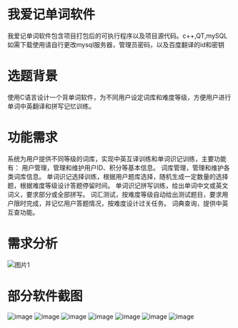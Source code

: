 # 我爱记单词软件
我爱记单词软件包含项目打包后的可执行程序以及项目源代码。c++,QT,mySQL
如需下载使用请自行更改mysql服务器，管理员密码，以及百度翻译的id和密钥
# 选题背景
使用C语言设计一个背单词软件，为不同用户设定词库和难度等级，方便用户进行单词中英翻译和拼写记忆训练。
# 功能需求
系统为用户提供不同等级的词库，实现中英互译训练和单词识记训练，主要功能有：
用户管理，管理和维护用户ID、积分等基本信息。
词库管理，管理和维护各类词库信息。
单词识记选择训练，根据用户题库选择，随机生成一定数量的选择题，根据难度等级设计答题停留时间。
单词识记拼写训练，给出单词中文或英文词义，要求部分或全部拼写。
词汇测试，按难度等级自动给出测试题目，要求用户限时完成，并记忆用户答题情况，按难度设计过关任务。
词典查询，提供中英互查功能。
# 需求分析
![图片1](https://user-images.githubusercontent.com/41753947/187103421-207720d8-69c2-414b-9b60-65b55e84174a.png)
# 部分软件截图
![image](https://user-images.githubusercontent.com/41753947/187102871-d01d1bf2-07a2-4143-849a-f0a755137f54.png)
![image](https://user-images.githubusercontent.com/41753947/187102896-3c8abe36-5513-4ee7-b134-9744c8db36c9.png)
![image](https://user-images.githubusercontent.com/41753947/187102924-d38fffbd-1306-4f43-b6dc-0ec5f39a0595.png)
![image](https://user-images.githubusercontent.com/41753947/187102934-094f4aa8-0e02-4432-81c2-df715900c4f7.png)
![image](https://user-images.githubusercontent.com/41753947/187102945-12b73050-2b3e-431f-aa1c-9d9b31995617.png)
![image](https://user-images.githubusercontent.com/41753947/187102956-60ff7009-5133-44f4-916d-821c3c439bd2.png)
![image](https://user-images.githubusercontent.com/41753947/187102985-762bfed9-c16f-4b06-aab8-08f0b982f131.png)
